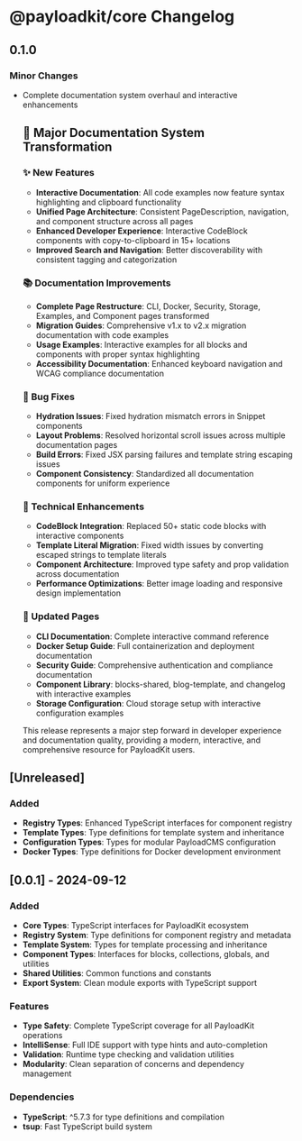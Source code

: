 # @payloadkit/core Changelog

## 0.1.0

### Minor Changes

- Complete documentation system overhaul and interactive enhancements

  ## 🎉 Major Documentation System Transformation

  ### ✨ New Features
  - **Interactive Documentation**: All code examples now feature syntax highlighting and clipboard functionality
  - **Unified Page Architecture**: Consistent PageDescription, navigation, and component structure across all pages
  - **Enhanced Developer Experience**: Interactive CodeBlock components with copy-to-clipboard in 15+ locations
  - **Improved Search and Navigation**: Better discoverability with consistent tagging and categorization

  ### 📚 Documentation Improvements
  - **Complete Page Restructure**: CLI, Docker, Security, Storage, Examples, and Component pages transformed
  - **Migration Guides**: Comprehensive v1.x to v2.x migration documentation with code examples
  - **Usage Examples**: Interactive examples for all blocks and components with proper syntax highlighting
  - **Accessibility Documentation**: Enhanced keyboard navigation and WCAG compliance documentation

  ### 🐛 Bug Fixes
  - **Hydration Issues**: Fixed hydration mismatch errors in Snippet components
  - **Layout Problems**: Resolved horizontal scroll issues across multiple documentation pages
  - **Build Errors**: Fixed JSX parsing failures and template string escaping issues
  - **Component Consistency**: Standardized all documentation components for uniform experience

  ### 🔧 Technical Enhancements
  - **CodeBlock Integration**: Replaced 50+ static code blocks with interactive components
  - **Template Literal Migration**: Fixed width issues by converting escaped strings to template literals
  - **Component Architecture**: Improved type safety and prop validation across documentation
  - **Performance Optimizations**: Better image loading and responsive design implementation

  ### 📖 Updated Pages
  - **CLI Documentation**: Complete interactive command reference
  - **Docker Setup Guide**: Full containerization and deployment documentation
  - **Security Guide**: Comprehensive authentication and compliance documentation
  - **Component Library**: blocks-shared, blog-template, and changelog with interactive examples
  - **Storage Configuration**: Cloud storage setup with interactive configuration examples

  This release represents a major step forward in developer experience and documentation quality, providing a modern, interactive, and comprehensive resource for PayloadKit users.

## [Unreleased]

### Added

- **Registry Types**: Enhanced TypeScript interfaces for component registry
- **Template Types**: Type definitions for template system and inheritance
- **Configuration Types**: Types for modular PayloadCMS configuration
- **Docker Types**: Type definitions for Docker development environment

## [0.0.1] - 2024-09-12

### Added

- **Core Types**: TypeScript interfaces for PayloadKit ecosystem
- **Registry System**: Type definitions for component registry and metadata
- **Template System**: Types for template processing and inheritance
- **Component Types**: Interfaces for blocks, collections, globals, and utilities
- **Shared Utilities**: Common functions and constants
- **Export System**: Clean module exports with TypeScript support

### Features

- **Type Safety**: Complete TypeScript coverage for all PayloadKit operations
- **IntelliSense**: Full IDE support with type hints and auto-completion
- **Validation**: Runtime type checking and validation utilities
- **Modularity**: Clean separation of concerns and dependency management

### Dependencies

- **TypeScript**: ^5.7.3 for type definitions and compilation
- **tsup**: Fast TypeScript build system
